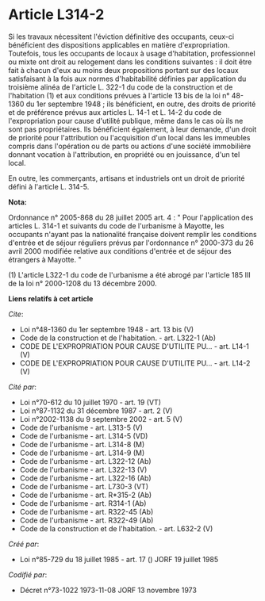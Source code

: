 # Article L314-2

Si les travaux nécessitent l'éviction définitive des occupants, ceux-ci bénéficient des dispositions applicables en matière
d'expropriation. Toutefois, tous les occupants de locaux à usage d'habitation, professionnel ou mixte ont droit au relogement
dans les conditions suivantes : il doit être fait à chacun d'eux au moins deux propositions portant sur des locaux
satisfaisant à la fois aux normes d'habitabilité définies par application du troisième alinéa de l'article L. 322-1 du code
de la construction et de l'habitation (1) et aux conditions prévues à l'article 13 bis de la loi n° 48-1360 du 1er septembre
1948 ; ils bénéficient, en outre, des droits de priorité et de préférence prévus aux articles L. 14-1 et L. 14-2 du code de
l'expropriation pour cause d'utilité publique, même dans le cas où ils ne sont pas propriétaires. Ils bénéficient également,
à leur demande, d'un droit de priorité pour l'attribution ou l'acquisition d'un local dans les immeubles compris dans
l'opération ou de parts ou actions d'une société immobilière donnant vocation à l'attribution, en propriété ou en jouissance,
d'un tel local. 

En outre, les commerçants, artisans et industriels ont un droit de priorité défini à l'article L. 314-5.

**Nota:**

Ordonnance n° 2005-868 du 28 juillet 2005 art. 4 : " Pour l'application des articles L. 314-1 et suivants du code de
l'urbanisme à Mayotte, les occupants n'ayant pas la nationalité française doivent remplir les conditions d'entrée et de
séjour réguliers prévus par l'ordonnance n° 2000-373 du 26 avril 2000 modifiée relative aux conditions d'entrée et de séjour
des étrangers à Mayotte. "

(1) L'article L322-1 du code de l'urbanisme a été abrogé par l'article 185 III de la loi n° 2000-1208 du 13 décembre 2000.

**Liens relatifs à cet article**

_Cite_:

  - Loi n°48-1360 du 1er septembre 1948 - art. 13 bis (V)
  - Code de la construction et de l'habitation. - art. L322-1 (Ab)
  - CODE DE L'EXPROPRIATION POUR CAUSE D'UTILITE PU... - art. L14-1 (V)
  - CODE DE L'EXPROPRIATION POUR CAUSE D'UTILITE PU... - art. L14-2 (V)

_Cité par_:

  - Loi n°70-612 du 10 juillet 1970 - art. 19 (VT)
  - Loi n°87-1132 du 31 décembre 1987 - art. 2 (V)
  - Loi n°2002-1138 du 9 septembre 2002 - art. 5 (V)
  - Code de l'urbanisme - art. L313-5 (V)
  - Code de l'urbanisme - art. L314-5 (VD)
  - Code de l'urbanisme - art. L314-8 (M)
  - Code de l'urbanisme - art. L314-9 (M)
  - Code de l'urbanisme - art. L322-12 (Ab)
  - Code de l'urbanisme - art. L322-13 (V)
  - Code de l'urbanisme - art. L322-16 (Ab)
  - Code de l'urbanisme - art. L730-3 (VT)
  - Code de l'urbanisme - art. R*315-2 (Ab)
  - Code de l'urbanisme - art. R314-1 (Ab)
  - Code de l'urbanisme - art. R322-45 (Ab)
  - Code de l'urbanisme - art. R322-49 (Ab)
  - Code de la construction et de l'habitation. - art. L632-2 (V)

_Créé par_:

  - Loi n°85-729 du 18 juillet 1985 - art. 17 () JORF 19 juillet 1985

_Codifié par_:

  - Décret n°73-1022 1973-11-08 JORF 13 novembre 1973
